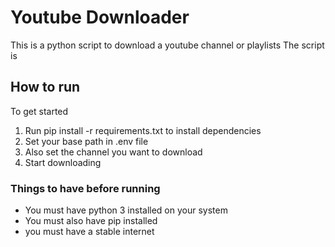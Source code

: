 # Youtube Downloader

This is a python script to download a youtube channel or playlists
The script is 

## How to run

To get started

1. Run pip install -r requirements.txt to install dependencies
2. Set your base path in .env file
3. Also set the channel you want to download
4. Start downloading

### Things to have before running

- You must have python 3 installed on your system
- You must also have pip installed
- you must have a stable internet
